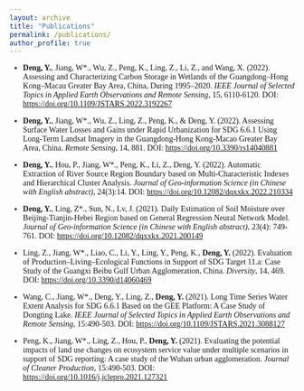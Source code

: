 ```yaml
---
layout: archive
title: "Publications"
permalink: /publications/
author_profile: true
---
```


<span style="font-family: 'euclid';">

* **Deng, Y.**, Jiang, W\*., Wu, Z., Peng, K., Ling, Z., Li, Z., and Wang, X. (2022). Assessing and Characterizing Carbon Storage in Wetlands of the Guangdong–Hong Kong–Macau Greater Bay Area, China, During 1995–2020. *IEEE Journal of Selected Topics in Applied Earth Observations and Remote Sensing*, 15, 6110-6120.
DOI:  <a href="https://doi.org/10.1109/JSTARS.2022.3192267" target="_blank">https://doi.org/10.1109/JSTARS.2022.3192267</a>  

* **Deng, Y.**, Jiang, W\*., Wu, Z., Ling, Z., Peng, K., & Deng, Y. (2022). Assessing Surface Water Losses and Gains under Rapid Urbanization for SDG 6.6.1 Using Long-Term Landsat Imagery in the Guangdong-Hong Kong-Macao Greater Bay Area, China. *Remote Sensing*, 14, 881.
DOI:  <a href="https://doi.org/10.3390/rs14040881" target="_blank">https://doi.org/10.3390/rs14040881</a> 

* **Deng, Y.**, Hou, P., Jiang, W\*., Peng, K., Li, Z., Deng, Y. (2022). Automatic Extraction of River Source Region Boundary based on Multi-Characteristic Indexes and Hierarchical Cluster Analysis. *Journal of Geo-information Science (in Chinese with English abstract)*, 24(3):14.
DOI:  <a href="https://doi.org/10.12082/dqxxkx.2022.210334" target="_blank">https://doi.org/10.12082/dqxxkx.2022.210334</a> 

* **Deng, Y.**, Ling, Z\*., Sun, N., Lv, J. (2021). Daily Estimation of Soil Moisture over Beijing-Tianjin-Hebei Region based on General Regression Neural Network Model. *Journal of Geo-information Science (in Chinese with English abstract)*, 23(4): 749-761.
DOI:  <a href="https://doi.org/10.12082/dqxxkx.2021.200149" target="_blank">https://doi.org/10.12082/dqxxkx.2021.200149</a> 

* Ling, Z., Jiang, W\*., Liao, C., Li, Y., Ling, Y., Peng, K., **Deng, Y.** (2022). Evaluation of Production–Living–Ecological Functions in Support of SDG Target 11.a: Case Study of the Guangxi Beibu Gulf Urban Agglomeration, China. *Diversity*, 14, 469.
DOI:  <a href="https://doi.org/10.3390/d14060469" target="_blank">https://doi.org/10.3390/d14060469</a> 

* Wang, C., Jiang, W\*., Deng, Y., Ling, Z., **Deng, Y.** (2021). Long Time Series Water Extent Analysis for SDG 6.6.1 Based on the GEE Platform: A Case Study of Dongting Lake. *IEEE Journal of Selected Topics in Applied Earth Observations and Remote Sensing*, 15:490-503.
DOI:  <a href="https://doi.org/10.1109/JSTARS.2021.3088127" target="_blank">https://doi.org/10.1109/JSTARS.2021.3088127</a> 

* Peng, K., Jiang, W\*., Ling, Z., Hou, P., **Deng, Y.** (2021). Evaluating the potential impacts of land use changes on ecosystem service value under multiple scenarios in support of SDG reporting: A case study of the Wuhan urban agglomeration. *Journal of Cleaner Production*, 15:490-503.
DOI:  <a href="https://doi.org/10.1016/j.jclepro.2021.127321" target="_blank">https://doi.org/10.1016/j.jclepro.2021.127321</a> 

<span>

